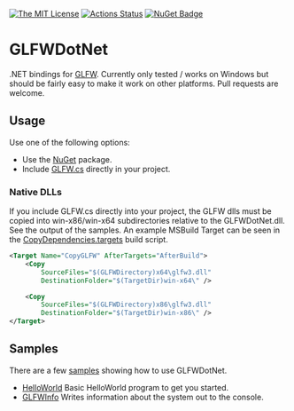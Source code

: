 [![The MIT License](https://img.shields.io/badge/license-MIT-orange.svg?style=flat-square)](http://opensource.org/licenses/MIT)
[![Actions Status](https://github.com/smack0007/GLFWDotNet/workflows/CI/badge.svg)](https://github.com/smack0007/GLFWDotNet/actions)
[![NuGet Badge](https://buildstats.info/nuget/GLFWDotNet)](https://www.nuget.org/packages/GLFWDotNet/)

# GLFWDotNet

.NET bindings for [GLFW](http://www.glfw.org). Currently only tested / works on Windows but should be
fairly easy to make it work on other platforms. Pull requests are welcome.

## Usage

Use one of the following options:

* Use the [NuGet](https://www.nuget.org/packages/GLFWDotNet/) package.
* Include [GLFW.cs](https://github.com/smack0007/GLFWDotNet/blob/master/src/GLFWDotNet/GLFW.cs) directly
  in your project.
  
### Native DLLs
  
If you include GLFW.cs directly into your project, the GLFW dlls must be
copied into win-x86/win-x64 subdirectories relative to the GLFWDotNet.dll. See the
output of the samples. An example MSBuild Target can be seen in the
[CopyDependencies.targets](https://github.com/smack0007/GLFWDotNet/blob/master/build/CopyDependencies.targets)
build script.

```xml
<Target Name="CopyGLFW" AfterTargets="AfterBuild">        
    <Copy
		SourceFiles="$(GLFWDirectory)x64\glfw3.dll"
        DestinationFolder="$(TargetDir)win-x64\" />

    <Copy
		SourceFiles="$(GLFWDirectory)x86\glfw3.dll"
        DestinationFolder="$(TargetDir)win-x86\" />
</Target>
```

## Samples

There are a few [samples](https://github.com/smack0007/GLFWDotNet/tree/master/samples) showing how to use GLFWDotNet.

* [HelloWorld](https://github.com/smack0007/GLFWDotNet/blob/master/samples/HelloWorld/Program.cs) Basic HelloWorld program to get you started.
* [GLFWInfo](https://github.com/smack0007/GLFWDotNet/blob/master/samples/GLFWInfo/Program.cs) Writes information about the system out to the console.
